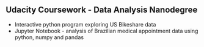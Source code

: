 ## Udacity Coursework - Data Analysis Nanodegree

* Interactive python program exploring US Bikeshare data
* Jupyter Notebook - analysis of Brazilian medical appointment data using python, numpy and pandas
